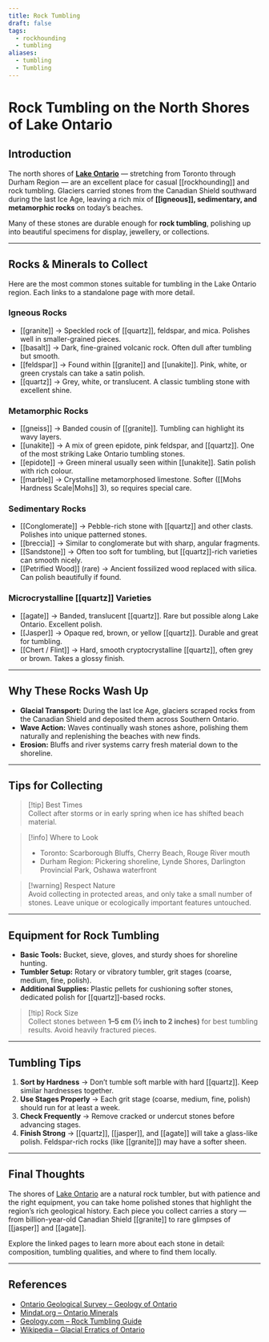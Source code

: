 ```yaml
---
title: Rock Tumbling
draft: false
tags:
  - rockhounding
  - tumbling
aliases:
  - tumbling
  - Tumbling
---
```

# Rock Tumbling on the North Shores of Lake Ontario

## Introduction
The north shores of **[Lake Ontario](https://www.wikiwand.com/en/articles/Lake_Ontario)** — stretching from Toronto through Durham Region — are an excellent place for casual [[rockhounding]] and rock tumbling. Glaciers carried stones from the Canadian Shield southward during the last Ice Age, leaving a rich mix of **[[igneous]], sedimentary, and metamorphic rocks** on today’s beaches.  

Many of these stones are durable enough for **rock tumbling**, polishing up into beautiful specimens for display, jewellery, or collections.  

---
## Rocks & Minerals to Collect

Here are the most common stones suitable for tumbling in the Lake Ontario region. Each links to a standalone page with more detail.

### Igneous Rocks
- [[granite]] → Speckled rock of [[quartz]], feldspar, and mica. Polishes well in smaller-grained pieces.  
- [[basalt]] → Dark, fine-grained volcanic rock. Often dull after tumbling but smooth.  
- [[feldspar]] → Found within [[granite]] and [[unakite]]. Pink, white, or green crystals can take a satin polish.  
- [[quartz]] → Grey, white, or translucent. A classic tumbling stone with excellent shine.  

### Metamorphic Rocks
- [[gneiss]] → Banded cousin of [[granite]]. Tumbling can highlight its wavy layers.  
- [[unakite]] → A mix of green epidote, pink feldspar, and [[quartz]]. One of the most striking Lake Ontario tumbling stones.  
- [[epidote]] → Green mineral usually seen within [[unakite]]. Satin polish with rich colour.  
- [[marble]] → Crystalline metamorphosed limestone. Softer ([[Mohs Hardness Scale|Mohs]] 3), so requires special care.  

### Sedimentary Rocks
- [[Conglomerate]] → Pebble-rich stone with [[quartz]] and other clasts. Polishes into unique patterned stones.  
- [[breccia]] → Similar to conglomerate but with sharp, angular fragments.  
- [[Sandstone]] → Often too soft for tumbling, but [[quartz]]-rich varieties can smooth nicely.  
- [[Petrified Wood]] (rare) → Ancient fossilized wood replaced with silica. Can polish beautifully if found.  

### Microcrystalline [[quartz]] Varieties
- [[agate]] → Banded, translucent [[quartz]]. Rare but possible along Lake Ontario. Excellent polish.  
- [[Jasper]] → Opaque red, brown, or yellow [[quartz]]. Durable and great for tumbling.  
- [[Chert / Flint]] → Hard, smooth cryptocrystalline [[quartz]], often grey or brown. Takes a glossy finish.  

---
## Why These Rocks Wash Up
- **Glacial Transport:** During the last Ice Age, glaciers scraped rocks from the Canadian Shield and deposited them across Southern Ontario.  
- **Wave Action:** Waves continually wash stones ashore, polishing them naturally and replenishing the beaches with new finds.  
- **Erosion:** Bluffs and river systems carry fresh material down to the shoreline.  
---
## Tips for Collecting

> [!tip] Best Times  
> Collect after storms or in early spring when ice has shifted beach material.  

> [!info] Where to Look  
> - Toronto: Scarborough Bluffs, Cherry Beach, Rouge River mouth  
> - Durham Region: Pickering shoreline, Lynde Shores, Darlington Provincial Park, Oshawa waterfront  

> [!warning] Respect Nature  
> Avoid collecting in protected areas, and only take a small number of stones. Leave unique or ecologically important features untouched.  

---

## Equipment for Rock Tumbling
- **Basic Tools:** Bucket, sieve, gloves, and sturdy shoes for shoreline hunting.  
- **Tumbler Setup:** Rotary or vibratory tumbler, grit stages (coarse, medium, fine, polish).  
- **Additional Supplies:** Plastic pellets for cushioning softer stones, dedicated polish for [[quartz]]-based rocks.  

> [!tip] Rock Size  
> Collect stones between **1–5 cm (½ inch to 2 inches)** for best tumbling results. Avoid heavily fractured pieces.  

---

## Tumbling Tips
1. **Sort by Hardness** → Don’t tumble soft marble with hard [[quartz]]. Keep similar hardnesses together.  
2. **Use Stages Properly** → Each grit stage (coarse, medium, fine, polish) should run for at least a week.  
3. **Check Frequently** → Remove cracked or undercut stones before advancing stages.  
4. **Finish Strong** → [[quartz]], [[jasper]], and [[agate]] will take a glass-like polish. Feldspar-rich rocks (like [[granite]]) may have a softer sheen.  

---

## Final Thoughts
The shores of [Lake Ontario](https://www.wikiwand.com/en/articles/Lake_Ontario) are a natural rock tumbler, but with patience and the right equipment, you can take home polished stones that highlight the region’s rich geological history. Each piece you collect carries a story — from billion-year-old Canadian Shield [[granite]] to rare glimpses of [[jasper]] and [[agate]].  

Explore the linked pages to learn more about each stone in detail: composition, tumbling qualities, and where to find them locally.  

---

## References
- [Ontario Geological Survey – Geology of Ontario](https://www.ontario.ca/page/geology-ontario)  
- [Mindat.org – Ontario Minerals](https://www.mindat.org/loc-2938.html)  
- [Geology.com – Rock Tumbling Guide](https://geology.com/rock-tumbler/)  
- [Wikipedia – Glacial Erratics of Ontario](https://en.wikipedia.org/wiki/Glacial_erratic)  
